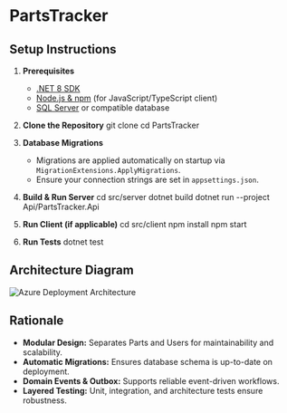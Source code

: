 # PartsTracker

## Setup Instructions

1. **Prerequisites**
   - [.NET 8 SDK](https://dotnet.microsoft.com/download/dotnet/8.0)
   - [Node.js & npm](https://nodejs.org/) (for JavaScript/TypeScript client)
   - [SQL Server](https://www.microsoft.com/en-us/sql-server/sql-server-downloads) or compatible database

2. **Clone the Repository**
   git clone <repository-url> cd PartsTracker

3. **Database Migrations**
   - Migrations are applied automatically on startup via `MigrationExtensions.ApplyMigrations`.
   - Ensure your connection strings are set in `appsettings.json`.

4. **Build & Run Server**
cd src/server dotnet build dotnet run --project Api/PartsTracker.Api

5. **Run Client (if applicable)**
cd src/client npm install npm start

6. **Run Tests**
dotnet test

## Architecture Diagram

![Azure Deployment Architecture](https://raw.githubusercontent.com/PartsTracker/diagrams/main/azure-architecture.png)

## Rationale

- **Modular Design:** Separates Parts and Users for maintainability and scalability.
- **Automatic Migrations:** Ensures database schema is up-to-date on deployment.
- **Domain Events & Outbox:** Supports reliable event-driven workflows.
- **Layered Testing:** Unit, integration, and architecture tests ensure robustness.